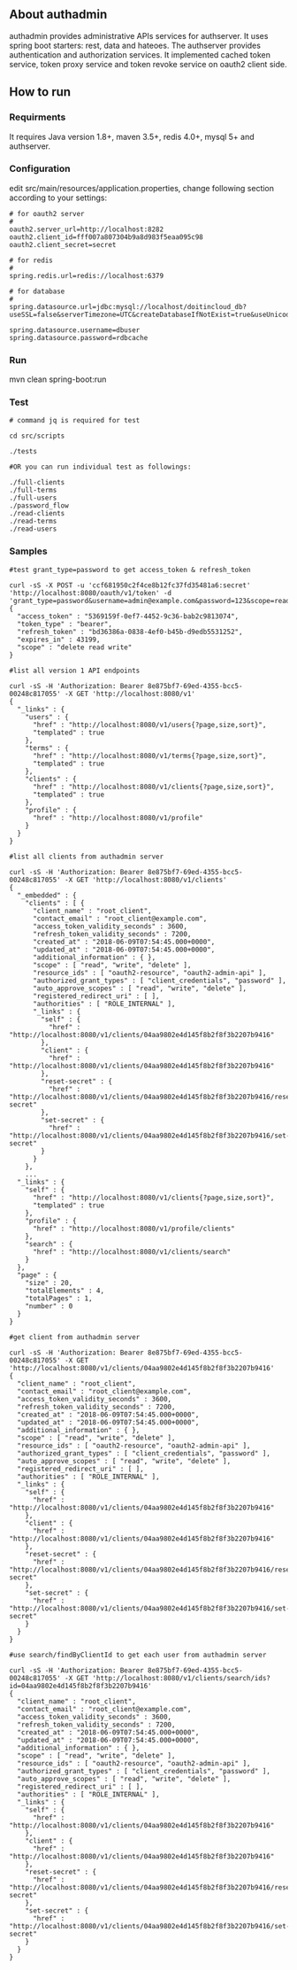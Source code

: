About authadmin
---------------

authadmin provides administrative APIs services for authserver. It uses spring boot starters: rest, data and hateoes.
The authserver provides authentication and authorization services. 
It implemented cached token service, token proxy service and token revoke service on oauth2 client side.

How to run
----------
### Requirments

It requires Java version 1.8+, maven 3.5+, redis 4.0+, mysql 5+ and authserver.

### Configuration

edit src/main/resources/application.properties, change following section according to your settings:

    # for oauth2 server
    #
    oauth2.server_url=http://localhost:8282
    oauth2.client_id=fff007a807304b9a8d983f5eaa095c98
    oauth2.client_secret=secret

    # for redis
    #
    spring.redis.url=redis://localhost:6379

    # for database
    #
    spring.datasource.url=jdbc:mysql://localhost/doitincloud_db?useSSL=false&serverTimezone=UTC&createDatabaseIfNotExist=true&useUnicode=true

    spring.datasource.username=dbuser
    spring.datasource.password=rdbcache

### Run

mvn clean spring-boot:run

### Test

    # command jq is required for test
    
    cd src/scripts
    
    ./tests
    
    #OR you can run individual test as followings:
    
    ./full-clients
    ./full-terms
    ./full-users
    ./password_flow
    ./read-clients
    ./read-terms
    ./read-users
    
### Samples

    #test grant_type=password to get access_token & refresh_token

    curl -sS -X POST -u 'ccf681950c2f4ce8b12fc37fd35481a6:secret' 'http://localhost:8080/oauth/v1/token' -d 'grant_type=password&username=admin@example.com&password=123&scope=read%20write%20delete'
    {
      "access_token" : "5369159f-0ef7-4452-9c36-bab2c9813074",
      "token_type" : "bearer",
      "refresh_token" : "bd36386a-0838-4ef0-b45b-d9edb5531252",
      "expires_in" : 43199,
      "scope" : "delete read write"
    }

    #list all version 1 API endpoints

    curl -sS -H 'Authorization: Bearer 8e875bf7-69ed-4355-bcc5-00248c817055' -X GET 'http://localhost:8080/v1'
    {
      "_links" : {
        "users" : {
          "href" : "http://localhost:8080/v1/users{?page,size,sort}",
          "templated" : true
        },
        "terms" : {
          "href" : "http://localhost:8080/v1/terms{?page,size,sort}",
          "templated" : true
        },
        "clients" : {
          "href" : "http://localhost:8080/v1/clients{?page,size,sort}",
          "templated" : true
        },
        "profile" : {
          "href" : "http://localhost:8080/v1/profile"
        }
      }
    }

    #list all clients from authadmin server

    curl -sS -H 'Authorization: Bearer 8e875bf7-69ed-4355-bcc5-00248c817055' -X GET 'http://localhost:8080/v1/clients'
    {
      "_embedded" : {
        "clients" : [ {
          "client_name" : "root_client",
          "contact_email" : "root_client@example.com",
          "access_token_validity_seconds" : 3600,
          "refresh_token_validity_seconds" : 7200,
          "created_at" : "2018-06-09T07:54:45.000+0000",
          "updated_at" : "2018-06-09T07:54:45.000+0000",
          "additional_information" : { },
          "scope" : [ "read", "write", "delete" ],
          "resource_ids" : [ "oauth2-resource", "oauth2-admin-api" ],
          "authorized_grant_types" : [ "client_credentials", "password" ],
          "auto_approve_scopes" : [ "read", "write", "delete" ],
          "registered_redirect_uri" : [ ],
          "authorities" : [ "ROLE_INTERNAL" ],
          "_links" : {
            "self" : {
              "href" : "http://localhost:8080/v1/clients/04aa9802e4d145f8b2f8f3b2207b9416"
            },
            "client" : {
              "href" : "http://localhost:8080/v1/clients/04aa9802e4d145f8b2f8f3b2207b9416"
            },
            "reset-secret" : {
              "href" : "http://localhost:8080/v1/clients/04aa9802e4d145f8b2f8f3b2207b9416/reset-secret"
            },
            "set-secret" : {
              "href" : "http://localhost:8080/v1/clients/04aa9802e4d145f8b2f8f3b2207b9416/set-secret"
            }
          }
        },
        ...
      "_links" : {
        "self" : {
          "href" : "http://localhost:8080/v1/clients{?page,size,sort}",
          "templated" : true
        },
        "profile" : {
          "href" : "http://localhost:8080/v1/profile/clients"
        },
        "search" : {
          "href" : "http://localhost:8080/v1/clients/search"
        }
      },
      "page" : {
        "size" : 20,
        "totalElements" : 4,
        "totalPages" : 1,
        "number" : 0
      }
    }

    #get client from authadmin server

    curl -sS -H 'Authorization: Bearer 8e875bf7-69ed-4355-bcc5-00248c817055' -X GET 'http://localhost:8080/v1/clients/04aa9802e4d145f8b2f8f3b2207b9416'
    {
      "client_name" : "root_client",
      "contact_email" : "root_client@example.com",
      "access_token_validity_seconds" : 3600,
      "refresh_token_validity_seconds" : 7200,
      "created_at" : "2018-06-09T07:54:45.000+0000",
      "updated_at" : "2018-06-09T07:54:45.000+0000",
      "additional_information" : { },
      "scope" : [ "read", "write", "delete" ],
      "resource_ids" : [ "oauth2-resource", "oauth2-admin-api" ],
      "authorized_grant_types" : [ "client_credentials", "password" ],
      "auto_approve_scopes" : [ "read", "write", "delete" ],
      "registered_redirect_uri" : [ ],
      "authorities" : [ "ROLE_INTERNAL" ],
      "_links" : {
        "self" : {
          "href" : "http://localhost:8080/v1/clients/04aa9802e4d145f8b2f8f3b2207b9416"
        },
        "client" : {
          "href" : "http://localhost:8080/v1/clients/04aa9802e4d145f8b2f8f3b2207b9416"
        },
        "reset-secret" : {
          "href" : "http://localhost:8080/v1/clients/04aa9802e4d145f8b2f8f3b2207b9416/reset-secret"
        },
        "set-secret" : {
          "href" : "http://localhost:8080/v1/clients/04aa9802e4d145f8b2f8f3b2207b9416/set-secret"
        }
      }
    }

    #use search/findByClientId to get each user from authadmin server

    curl -sS -H 'Authorization: Bearer 8e875bf7-69ed-4355-bcc5-00248c817055' -X GET 'http://localhost:8080/v1/clients/search/ids?id=04aa9802e4d145f8b2f8f3b2207b9416'
    {
      "client_name" : "root_client",
      "contact_email" : "root_client@example.com",
      "access_token_validity_seconds" : 3600,
      "refresh_token_validity_seconds" : 7200,
      "created_at" : "2018-06-09T07:54:45.000+0000",
      "updated_at" : "2018-06-09T07:54:45.000+0000",
      "additional_information" : { },
      "scope" : [ "read", "write", "delete" ],
      "resource_ids" : [ "oauth2-resource", "oauth2-admin-api" ],
      "authorized_grant_types" : [ "client_credentials", "password" ],
      "auto_approve_scopes" : [ "read", "write", "delete" ],
      "registered_redirect_uri" : [ ],
      "authorities" : [ "ROLE_INTERNAL" ],
      "_links" : {
        "self" : {
          "href" : "http://localhost:8080/v1/clients/04aa9802e4d145f8b2f8f3b2207b9416"
        },
        "client" : {
          "href" : "http://localhost:8080/v1/clients/04aa9802e4d145f8b2f8f3b2207b9416"
        },
        "reset-secret" : {
          "href" : "http://localhost:8080/v1/clients/04aa9802e4d145f8b2f8f3b2207b9416/reset-secret"
        },
        "set-secret" : {
          "href" : "http://localhost:8080/v1/clients/04aa9802e4d145f8b2f8f3b2207b9416/set-secret"
        }
      }
    }

